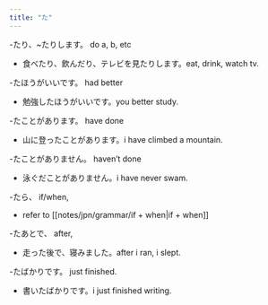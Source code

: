 ```yaml
---
title: "た"
---
```

-たり、~たりします。 do a, b, etc
- 食べたり、飲んだり、テレビを見たりします。eat, drink, watch tv.

-たほうがいいです。 had better
- 勉強したほうがいいです。you better study.

-たことがあります。 have done
- 山に登ったことがあります。i have climbed a mountain.

-たことがありません。 haven’t done
- 泳ぐだことがありません。i have never swam.

-たら、 if/when,
- refer to [[notes/jpn/grammar/if + when|if + when]]

-たあとで、 after,
- 走った後で、寝みました。after i ran, i slept.

-たばかりです。 just finished.
- 書いたばかりです。i just finished writing.